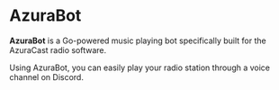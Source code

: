 # AzuraBot

**AzuraBot** is a Go-powered music playing bot specifically built for the AzuraCast radio software.

Using AzuraBot, you can easily play your radio station through a voice channel on Discord.